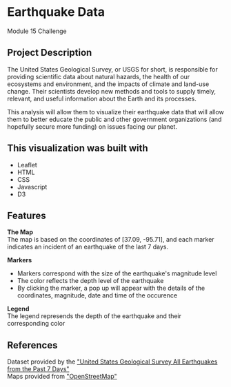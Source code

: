 # Earthquake Data
Module 15 Challenge

## Project Description
The United States Geological Survey, or USGS for short, is responsible for providing scientific data about natural hazards, the health of our ecosystems and environment, and the impacts of climate and land-use change. Their scientists develop new methods and tools to supply timely, relevant, and useful information about the Earth and its processes.<br>

This analysis will allow them to visualize their earthquake data that will allow them to better educate the public and other government organizations (and hopefully secure more funding) on issues facing our planet.

## This visualization was built with
- Leaflet
- HTML
- CSS
- Javascript
- D3

## Features
**The Map**<br>
The map is based on the coordinates of [37.09, -95.71], and each marker indicates an incident of an earthquake of the last 7 days.

**Markers**
- Markers correspond with the size of the earthquake's magnitude level
- The color reflects the depth level of the earthquake
- By clicking the marker, a pop up will appear with the details of the coordinates, magnitude, date and time of the occurence

**Legend**<br>
The legend represends the depth of the earthquake and their corresponding color

## References
Dataset provided by the ["United States Geological Survey All Earthquakes from the Past 7 Days"](http://earthquake.usgs.gov/earthquakes/feed/v1.0/geojson.php)<br>
Maps provided from ["OpenStreetMap"](https://www.openstreetmap.org/copyright)